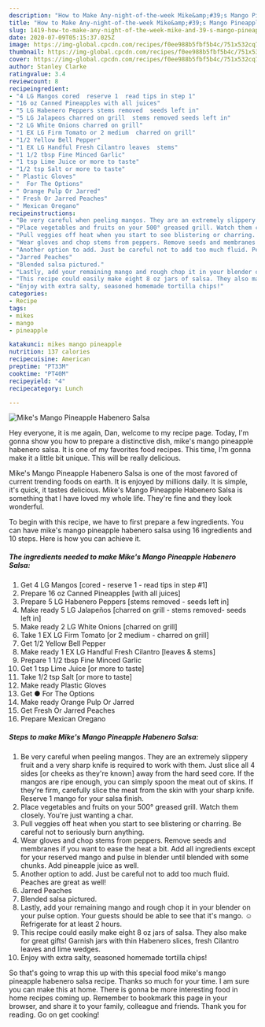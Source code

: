 ```yaml
---
description: "How to Make Any-night-of-the-week Mike&amp;#39;s Mango Pineapple Habenero Salsa"
title: "How to Make Any-night-of-the-week Mike&amp;#39;s Mango Pineapple Habenero Salsa"
slug: 1419-how-to-make-any-night-of-the-week-mike-and-39-s-mango-pineapple-habenero-salsa
date: 2020-07-09T05:15:37.025Z
image: https://img-global.cpcdn.com/recipes/f0ee988b5fbf5b4c/751x532cq70/mikes-mango-pineapple-habenero-salsa-recipe-main-photo.jpg
thumbnail: https://img-global.cpcdn.com/recipes/f0ee988b5fbf5b4c/751x532cq70/mikes-mango-pineapple-habenero-salsa-recipe-main-photo.jpg
cover: https://img-global.cpcdn.com/recipes/f0ee988b5fbf5b4c/751x532cq70/mikes-mango-pineapple-habenero-salsa-recipe-main-photo.jpg
author: Stanley Clarke
ratingvalue: 3.4
reviewcount: 8
recipeingredient:
- "4 LG Mangos cored  reserve 1  read tips in step 1"
- "16 oz Canned Pineapples with all juices"
- "5 LG Habenero Peppers stems removed  seeds left in"
- "5 LG Jalapeos charred on grill  stems removed seeds left in"
- "2 LG White Onions charred on grill"
- "1 EX LG Firm Tomato or 2 medium  charred on grill"
- "1/2 Yellow Bell Pepper"
- "1 EX LG Handful Fresh Cilantro leaves  stems"
- "1 1/2 tbsp Fine Minced Garlic"
- "1 tsp Lime Juice or more to taste"
- "1/2 tsp Salt or more to taste"
- " Plastic Gloves"
- "  For The Options"
- " Orange Pulp Or Jarred"
- " Fresh Or Jarred Peaches"
- " Mexican Oregano"
recipeinstructions:
- "Be very careful when peeling mangos. They are an extremely slippery fruit and a very sharp knife is required to work with them. Just slice all 4 sides [or cheeks as they&#39;re known] away from the hard seed core. If the mangos are ripe enough, you can simply spoon the meat out of skins. If they&#39;re firm, carefully slice the meat from the skin with your sharp knife. Reserve 1 mango for your salsa finish."
- "Place vegetables and fruits on your 500° greased grill. Watch them closely. You&#39;re just wanting a char."
- "Pull veggies off heat when you start to see blistering or charring. Be careful not to seriously burn anything."
- "Wear gloves and chop stems from peppers. Remove seeds and membranes if you want to ease the heat a bit. Add all ingredients except for your reserved mango and pulse in blender until blended with some chunks. Add pineapple juice as well."
- "Another option to add. Just be careful not to add too much fluid. Peaches are great as well!"
- "Jarred Peaches"
- "Blended salsa pictured."
- "Lastly, add your remaining mango and rough chop it in your blender on your pulse option. Your guests should be able to see that it&#39;s mango. ☺ Refrigerate for at least 2 hours."
- "This recipe could easily make eight 8 oz jars of salsa. They also make for great gifts! Garnish jars with thin Habenero slices, fresh Cilantro leaves and lime wedges."
- "Enjoy with extra salty, seasoned homemade tortilla chips!"
categories:
- Recipe
tags:
- mikes
- mango
- pineapple

katakunci: mikes mango pineapple 
nutrition: 137 calories
recipecuisine: American
preptime: "PT33M"
cooktime: "PT40M"
recipeyield: "4"
recipecategory: Lunch

---
```



![Mike&#39;s Mango Pineapple Habenero Salsa](https://img-global.cpcdn.com/recipes/f0ee988b5fbf5b4c/751x532cq70/mikes-mango-pineapple-habenero-salsa-recipe-main-photo.jpg)

Hey everyone, it is me again, Dan, welcome to my recipe page. Today, I'm gonna show you how to prepare a distinctive dish, mike&#39;s mango pineapple habenero salsa. It is one of my favorites food recipes. This time, I'm gonna make it a little bit unique. This will be really delicious.

Mike&#39;s Mango Pineapple Habenero Salsa is one of the most favored of current trending foods on earth. It is enjoyed by millions daily. It is simple, it's quick, it tastes delicious. Mike&#39;s Mango Pineapple Habenero Salsa is something that I have loved my whole life. They're fine and they look wonderful.




To begin with this recipe, we have to first prepare a few ingredients. You can have mike&#39;s mango pineapple habenero salsa using 16 ingredients and 10 steps. Here is how you can achieve it.

<!--inarticleads1-->

##### The ingredients needed to make Mike&#39;s Mango Pineapple Habenero Salsa:

1. Get 4 LG Mangos [cored - reserve 1 - read tips in step #1]
1. Prepare 16 oz Canned Pineapples [with all juices]
1. Prepare 5 LG Habenero Peppers [stems removed - seeds left in]
1. Make ready 5 LG Jalapeños [charred on grill - stems removed- seeds left in]
1. Make ready 2 LG White Onions [charred on grill]
1. Take 1 EX LG Firm Tomato [or 2 medium - charred on grill]
1. Get 1/2 Yellow Bell Pepper
1. Make ready 1 EX LG Handful Fresh Cilantro [leaves &amp; stems]
1. Prepare 1 1/2 tbsp Fine Minced Garlic
1. Get 1 tsp Lime Juice [or more to taste]
1. Take 1/2 tsp Salt [or more to taste]
1. Make ready  Plastic Gloves
1. Get  ● For The Options
1. Make ready  Orange Pulp Or Jarred
1. Get  Fresh Or Jarred Peaches
1. Prepare  Mexican Oregano




<!--inarticleads2-->

##### Steps to make Mike&#39;s Mango Pineapple Habenero Salsa:

1. Be very careful when peeling mangos. They are an extremely slippery fruit and a very sharp knife is required to work with them. Just slice all 4 sides [or cheeks as they&#39;re known] away from the hard seed core. If the mangos are ripe enough, you can simply spoon the meat out of skins. If they&#39;re firm, carefully slice the meat from the skin with your sharp knife. Reserve 1 mango for your salsa finish.
1. Place vegetables and fruits on your 500° greased grill. Watch them closely. You&#39;re just wanting a char.
1. Pull veggies off heat when you start to see blistering or charring. Be careful not to seriously burn anything.
1. Wear gloves and chop stems from peppers. Remove seeds and membranes if you want to ease the heat a bit. Add all ingredients except for your reserved mango and pulse in blender until blended with some chunks. Add pineapple juice as well.
1. Another option to add. Just be careful not to add too much fluid. Peaches are great as well!
1. Jarred Peaches
1. Blended salsa pictured.
1. Lastly, add your remaining mango and rough chop it in your blender on your pulse option. Your guests should be able to see that it&#39;s mango. ☺ Refrigerate for at least 2 hours.
1. This recipe could easily make eight 8 oz jars of salsa. They also make for great gifts! Garnish jars with thin Habenero slices, fresh Cilantro leaves and lime wedges.
1. Enjoy with extra salty, seasoned homemade tortilla chips!




So that's going to wrap this up with this special food mike&#39;s mango pineapple habenero salsa recipe. Thanks so much for your time. I am sure you can make this at home. There is gonna be more interesting food in home recipes coming up. Remember to bookmark this page in your browser, and share it to your family, colleague and friends. Thank you for reading. Go on get cooking!
